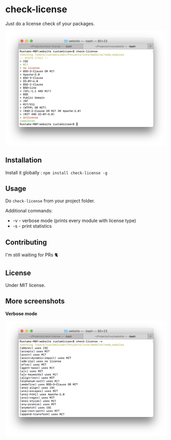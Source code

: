 # check-license

Just do a license check of your packages.

![Standart Output](images/standard_out.png)

## Installation

Install it globally : `npm install check-license -g`

## Usage

Do `check-license` from your project folder.


Additional commands:

* -v    - verbose mode (prints every module with license type)
* -s    - print statistics


## Contributing

I'm still waiting for PRs 🐈

## License

Under MIT license.


## More screenshots

**Verbose mode**

![Verbose Output](images/verbose_out.png)
